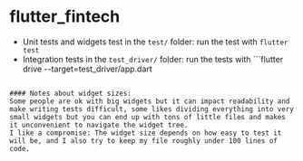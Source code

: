 # flutter_fintech

- Unit tests and widgets test in the ```test/``` folder: run the test with ```flutter test```
- Integration tests in the ```test_driver/``` folder: run the tests with ```flutter drive --target=test_driver/app.dart
```

#### Notes about widget sizes:
Some people are ok with big widgets but it can impact readability and make writing tests difficult, some likes dividing everything into very small widgets but you can end up with tons of little files and makes it unconvenient to navigate the widget tree.
I like a compromise: The widget size depends on how easy to test it will be, and I also try to keep my file roughly under 100 lines of code.
